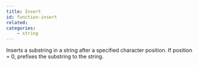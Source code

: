 ```yaml
---
title: Insert
id: function-insert
related:
categories:
    - string
---
```


Inserts a substring in a string after a specified character
position. If position = 0, prefixes the substring to the
string.